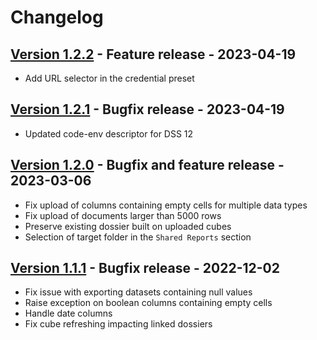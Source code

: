 # Changelog

## [Version 1.2.2](https://github.com/dataiku/dss-plugin-microstrategy/releases/tag/v1.2.2) - Feature release - 2023-04-19

- Add URL selector in the credential preset

## [Version 1.2.1](https://github.com/dataiku/dss-plugin-microstrategy/releases/tag/v1.2.1) - Bugfix release - 2023-04-19

- Updated code-env descriptor for DSS 12

## [Version 1.2.0](https://github.com/dataiku/dss-plugin-microstrategy/releases/tag/v1.2.0) - Bugfix and feature release - 2023-03-06

- Fix upload of columns containing empty cells for multiple data types
- Fix upload of documents larger than 5000 rows
- Preserve existing dossier built on uploaded cubes
- Selection of target folder in the `Shared Reports` section

## [Version 1.1.1](https://github.com/dataiku/dss-plugin-microstrategy/releases/tag/v1.1.1) - Bugfix release - 2022-12-02

- Fix issue with exporting datasets containing null values
- Raise exception on boolean columns containing empty cells
- Handle date columns
- Fix cube refreshing impacting linked dossiers
